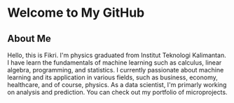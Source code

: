 # Welcome to My GitHub 

## About Me

Hello, this is Fikri. I'm physics graduated from Institut Teknologi Kalimantan. I have learn the fundamentals of machine learning such as calculus, linear algebra, programming, and statistics. I currently passionate about machine learning and its application in various fields, such as business, economy, healthcare, and of course, physics. As a data scientist, I'm primarly working on analysis and prediction. You can check out my portfolio of microprojects.

<!--
**FikriAbdillah01/FikriAbdillah01** is a ✨ _special_ ✨ repository because its `README.md` (this file) appears on your GitHub profile.

Here are some ideas to get you started:

- 🔭 I’m currently working on ...
- 🌱 I’m currently learning ...
- 👯 I’m looking to collaborate on ...
- 🤔 I’m looking for help with ...
- 💬 Ask me about ...
- 📫 How to reach me: ...
- 😄 Pronouns: ...
- ⚡ Fun fact: ...
-->
